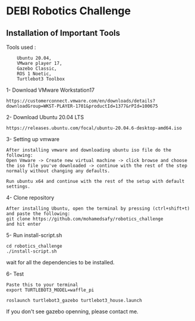 
# DEBI Robotics Challenge

    

## Installation of Important Tools

Tools used :
```
    Ubuntu 20.04, 
    VMware player 17,
    Gazebo Classic,
    ROS 1 Noetic,
    Turtlebot3 Toolbox
```

1- Download VMware Workstation17 
```
https://customerconnect.vmware.com/en/downloads/details?downloadGroup=WKST-PLAYER-1701&productId=1377&rPId=100675
```
2- Download Ubuntu 20.04 LTS
```
https://releases.ubuntu.com/focal/ubuntu-20.04.6-desktop-amd64.iso
```
3- Setting up vmware
```
After installing vmware and downloading ubuntu iso file do the following:
Open Vmware -> Create new virtual machine -> click browse and choose the iso file you've downloaded -> continue with the rest of the step normally without changing any defaults.

Run ubuntu x64 and continue with the rest of the setup with default settings.
```
4- Clone repository
```
After installing Ubuntu, open the terminal by pressing (ctrl+shift+t) and paste the following:
git clone https://github.com/mohamedsafy/robotics_challenge
and hit enter
```
5- Run install-script.sh
```
cd robotics_challenge
./install-script.sh
```
wait for all the dependencies to be installed.

6- Test
```
Paste this to your terminal
export TURTLEBOT3_MODEL=waffle_pi

roslaunch turtlebot3_gazebo turtlebot3_house.launch
```
If you don't see gazebo openning, please contact me.
